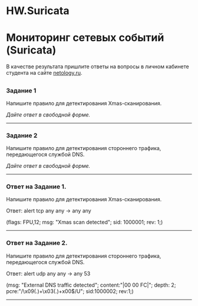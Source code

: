 # HW.Suricata

# Мониторинг сетевых событий (Suricata)

В качестве результата пришлите ответы на вопросы в личном кабинете студента на сайте [netology.ru](https://netology.ru/).

## 

### Задание 1

Напишите правило для детектирования Xmas-сканирования.

*Дайте ответ в свободной форме.*

------

### Задание 2

Напишите правило для детектирования стороннего трафика, передающегося службой DNS.

*Дайте ответ в свободной форме.*

------

### Ответ на Задание 1. 
Напишите правило для детектирования Xmas-сканирования.

Ответ: 
alert tcp any any -> any any

(flags: FPU,12; msg: "Xmas scan detected"; sid: 1000001; rev: 1;)

------

### Ответ на Задание 2. 
Напишите правило для детектирования стороннего трафика, передающегося службой DNS.

Ответ:
alert udp any any -> any 53

(msg: "External DNS traffic detected"; content:"|00 00 FC|"; depth: 2; pcre:"/\x09(.)+\x03(.)+x00$/U"; sid:1000002; rev:1;)

------

